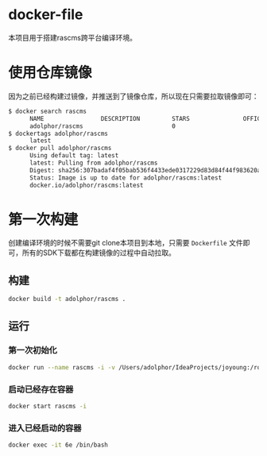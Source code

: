 # docker-file
本项目用于搭建rascms跨平台编译环境。

# 使用仓库镜像

因为之前已经构建过镜像，并推送到了镜像仓库，所以现在只需要拉取镜像即可：

```bash
$ docker search rascms
      NAME                DESCRIPTION         STARS               OFFICIAL            AUTOMATED
      adolphor/rascms                         0
$ dockertags adolphor/rascms
      latest
$ docker pull adolphor/rascms
      Using default tag: latest
      latest: Pulling from adolphor/rascms
      Digest: sha256:307badaf4f05bab536f4433ede0317229d83d84f44f983620afccdd046c09084
      Status: Image is up to date for adolphor/rascms:latest
      docker.io/adolphor/rascms:latest
```


# 第一次构建

创建编译环境的时候不需要git clone本项目到本地，只需要 `Dockerfile` 文件即可，所有的SDK下载都在构建镜像的过程中自动拉取。

## 构建
```bash
docker build -t adolphor/rascms .
```

## 运行

### 第一次初始化
```bash
docker run --name rascms -i -v /Users/adolphor/IdeaProjects/joyoung:/root/joyoung/workspace -t adolphor/rascms /bin/bash
```

### 启动已经存在容器
```bash
docker start rascms -i
```

### 进入已经启动的容器

```bash
docker exec -it 6e /bin/bash
```
